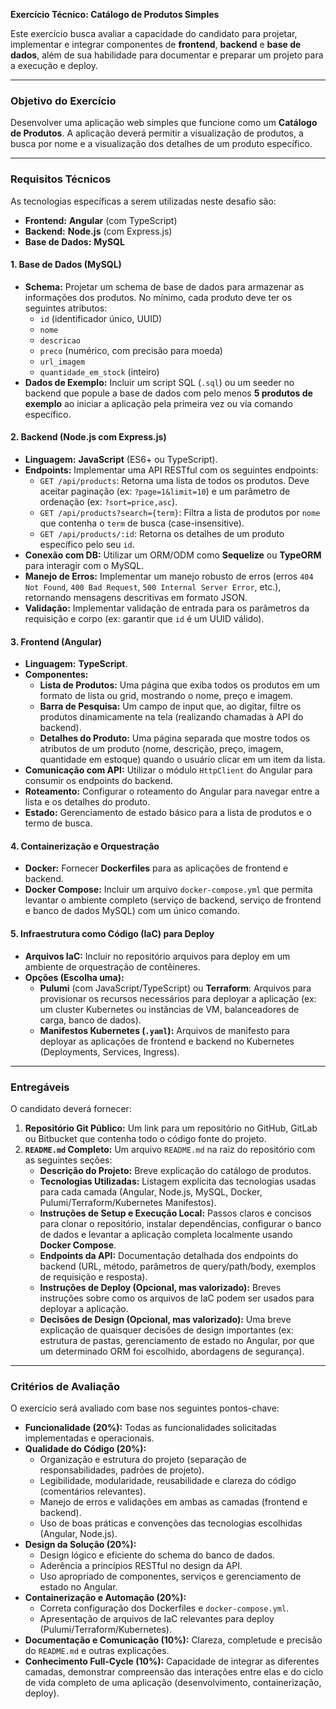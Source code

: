 **Exercício Técnico: Catálogo de Produtos Simples**

Este exercício busca avaliar a capacidade do candidato para projetar, implementar e integrar componentes de **frontend**, **backend** e **base de dados**, além de sua habilidade para documentar e preparar um projeto para a execução e deploy.

---

### **Objetivo do Exercício**

Desenvolver uma aplicação web simples que funcione como um **Catálogo de Produtos**. A aplicação deverá permitir a visualização de produtos, a busca por nome e a visualização dos detalhes de um produto específico.

---

### **Requisitos Técnicos**

As tecnologias específicas a serem utilizadas neste desafio são:

* **Frontend:** **Angular** (com TypeScript)  
* **Backend:** **Node.js** (com Express.js)  
* **Base de Dados:** **MySQL**

#### **1\. Base de Dados (MySQL)**

* **Schema:** Projetar um schema de base de dados para armazenar as informações dos produtos. No mínimo, cada produto deve ter os seguintes atributos:  
  * `id` (identificador único, UUID)  
  * `nome`  
  * `descricao`  
  * `preco` (numérico, com precisão para moeda)  
  * `url_imagem`  
  * `quantidade_em_stock` (inteiro)  
* **Dados de Exemplo:** Incluir um script SQL (`.sql`) ou um seeder no backend que popule a base de dados com pelo menos **5 produtos de exemplo** ao iniciar a aplicação pela primeira vez ou via comando específico.

#### **2\. Backend (Node.js com Express.js)**

* **Linguagem:** **JavaScript** (ES6+ ou TypeScript).  
* **Endpoints:** Implementar uma API RESTful com os seguintes endpoints:  
  * `GET /api/products`: Retorna uma lista de todos os produtos. Deve aceitar paginação (ex: `?page=1&limit=10`) e um parâmetro de ordenação (ex: `?sort=price,asc`).  
  * `GET /api/products?search={term}`: Filtra a lista de produtos por `nome` que contenha o `term` de busca (case-insensitive).  
  * `GET /api/products/:id`: Retorna os detalhes de um produto específico pelo seu `id`.  
* **Conexão com DB:** Utilizar um ORM/ODM como **Sequelize** ou **TypeORM** para interagir com o MySQL.  
* **Manejo de Erros:** Implementar um manejo robusto de erros (erros `404 Not Found`, `400 Bad Request`, `500 Internal Server Error`, etc.), retornando mensagens descritivas em formato JSON.  
* **Validação:** Implementar validação de entrada para os parâmetros da requisição e corpo (ex: garantir que `id` é um UUID válido).

#### **3\. Frontend (Angular)**

* **Linguagem:** **TypeScript**.  
* **Componentes:**  
  * **Lista de Produtos:** Uma página que exiba todos os produtos em um formato de lista ou grid, mostrando o nome, preço e imagem.  
  * **Barra de Pesquisa:** Um campo de input que, ao digitar, filtre os produtos dinamicamente na tela (realizando chamadas à API do backend).  
  * **Detalhes do Produto:** Uma página separada que mostre todos os atributos de um produto (nome, descrição, preço, imagem, quantidade em estoque) quando o usuário clicar em um item da lista.  
* **Comunicação com API:** Utilizar o módulo `HttpClient` do Angular para consumir os endpoints do backend.  
* **Roteamento:** Configurar o roteamento do Angular para navegar entre a lista e os detalhes do produto.  
* **Estado:** Gerenciamento de estado básico para a lista de produtos e o termo de busca.

#### **4\. Containerização e Orquestração**

* **Docker:** Fornecer **Dockerfiles** para as aplicações de frontend e backend.  
* **Docker Compose:** Incluir um arquivo `docker-compose.yml` que permita levantar o ambiente completo (serviço de backend, serviço de frontend e banco de dados MySQL) com um único comando.

#### **5\. Infraestrutura como Código (IaC) para Deploy**

* **Arquivos IaC:** Incluir no repositório arquivos para deploy em um ambiente de orquestração de contêineres.  
* **Opções (Escolha uma):**  
  * **Pulumi** (com JavaScript/TypeScript) ou **Terraform**: Arquivos para provisionar os recursos necessários para deployar a aplicação (ex: um cluster Kubernetes ou instâncias de VM, balanceadores de carga, banco de dados).  
  * **Manifestos Kubernetes (`.yaml`):** Arquivos de manifesto para deployar as aplicações de frontend e backend no Kubernetes (Deployments, Services, Ingress).

---

### **Entregáveis**

O candidato deverá fornecer:

1. **Repositório Git Público:** Um link para um repositório no GitHub, GitLab ou Bitbucket que contenha todo o código fonte do projeto.  
2. **`README.md` Completo:** Um arquivo `README.md` na raiz do repositório com as seguintes seções:  
   * **Descrição do Projeto:** Breve explicação do catálogo de produtos.  
   * **Tecnologias Utilizadas:** Listagem explícita das tecnologias usadas para cada camada (Angular, Node.js, MySQL, Docker, Pulumi/Terraform/Kubernetes Manifestos).  
   * **Instruções de Setup e Execução Local:** Passos claros e concisos para clonar o repositório, instalar dependências, configurar o banco de dados e levantar a aplicação completa localmente usando **Docker Compose**.  
   * **Endpoints da API:** Documentação detalhada dos endpoints do backend (URL, método, parâmetros de query/path/body, exemplos de requisição e resposta).  
   * **Instruções de Deploy (Opcional, mas valorizado):** Breves instruções sobre como os arquivos de IaC podem ser usados para deployar a aplicação.  
   * **Decisões de Design (Opcional, mas valorizado):** Uma breve explicação de quaisquer decisões de design importantes (ex: estrutura de pastas, gerenciamento de estado no Angular, por que um determinado ORM foi escolhido, abordagens de segurança).

---

### **Critérios de Avaliação**

O exercício será avaliado com base nos seguintes pontos-chave:

* **Funcionalidade (20%):** Todas as funcionalidades solicitadas implementadas e operacionais.  
* **Qualidade do Código (20%):**  
  * Organização e estrutura do projeto (separação de responsabilidades, padrões de projeto).  
  * Legibilidade, modularidade, reusabilidade e clareza do código (comentários relevantes).  
  * Manejo de erros e validações em ambas as camadas (frontend e backend).  
  * Uso de boas práticas e convenções das tecnologias escolhidas (Angular, Node.js).  
* **Design da Solução (20%):**  
  * Design lógico e eficiente do schema do banco de dados.  
  * Aderência a princípios RESTful no design da API.  
  * Uso apropriado de componentes, serviços e gerenciamento de estado no Angular.  
* **Containerização e Automação (20%):**  
  * Correta configuração dos Dockerfiles e `docker-compose.yml`.  
  * Apresentação de arquivos de IaC relevantes para deploy (Pulumi/Terraform/Kubernetes).  
* **Documentação e Comunicação (10%):** Clareza, completude e precisão do `README.md` e outras explicações.  
* **Conhecimento Full-Cycle (10%):** Capacidade de integrar as diferentes camadas, demonstrar compreensão das interações entre elas e do ciclo de vida completo de uma aplicação (desenvolvimento, containerização, deploy).

